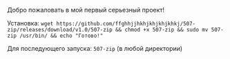 Добро пожаловать в мой первый серьезный проект!

Установка: `wget https://github.com/ffghhjjhkhjkhjkhjkhkj/507-zip/releases/download/v1.0/507-zip && chmod +x 507-zip && sudo mv 507-zip /usr/bin/ && echo "Готово!"
`


Для последующего запуска: `507-zip` (в любой директории)
